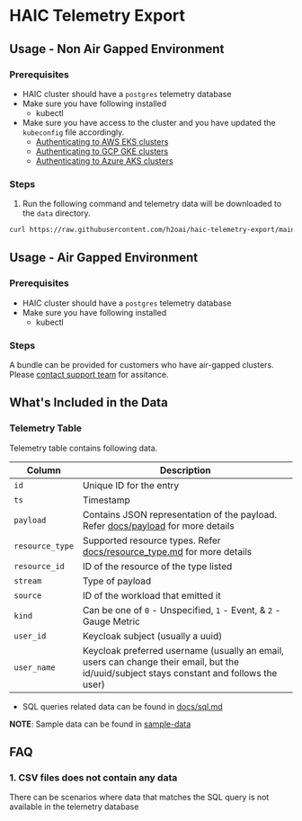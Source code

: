 # HAIC Telemetry Export


## Usage - Non Air Gapped Environment

### Prerequisites

- HAIC cluster should have a `postgres` telemetry database
- Make sure you have following installed
    - kubectl
- Make sure you have access to the cluster and you have updated the `kubeconfig` file accordingly.
    - [Authenticating to AWS EKS clusters](https://docs.aws.amazon.com/eks/latest/userguide/create-kubeconfig.html)
    - [Authenticating to GCP GKE clusters](https://cloud.google.com/kubernetes-engine/docs/how-to/cluster-access-for-kubectl)
    - [Authenticating to Azure  AKS clusters](https://learn.microsoft.com/en-us/cli/azure/aks?view=azure-cli-latest#az-aks-get-credentials)

### Steps

1. Run the following command and telemetry data will be downloaded to the `data` directory.

```bash
curl https://raw.githubusercontent.com/h2oai/haic-telemetry-export/main/scripts/export_telemetry.sh | bash
```

## Usage - Air Gapped Environment

### Prerequisites

- HAIC cluster should have a `postgres` telemetry database
- Make sure you have following installed
    - kubectl

### Steps
A bundle can be provided for customers who have air-gapped clusters. Please [contact support team](https://h2o.ai/resources/support/) for assitance.

## What's Included in the Data

### Telemetry Table

Telemetry table contains following data.

| Column        | Description                                                                                                                               |
|---------------|-------------------------------------------------------------------------------------------------------------------------------------------|
| `id`            | Unique ID for the entry                                                                                                                   |
| `ts`            | Timestamp                                                                                                                                 |
| `payload`       | Contains JSON representation of the payload. Refer [docs/payload](docs/payload.md) for more details                                       |
| `resource_type` | Supported resource types. Refer [docs/resource_type.md](docs/resource_type.md) for more details                                            |
| `resource_id`   | ID of the resource of the type listed                                                                                                     |
| `stream`        | Type of payload                                                                                                                           |
| `source`        | ID of the workload that emitted it                                                                                                        |
| `kind`          | Can be one of `0` - Unspecified, `1` - Event, & `2` - Gauge Metric                                                                        |
| `user_id`       | Keycloak subject (usually a uuid)                                                                                                         |
| `user_name`     | Keycloak preferred username (usually an email, users can change their email, but the id/uuid/subject stays constant and follows the user) |

- SQL queries related data can be found in [docs/sql.md](docs/sql.md)

__NOTE__: Sample data can be found in [sample-data](sample-data)

## FAQ

### 1. CSV files does not contain any data
There can be scenarios where data that matches the SQL query is not available in the telemetry database
